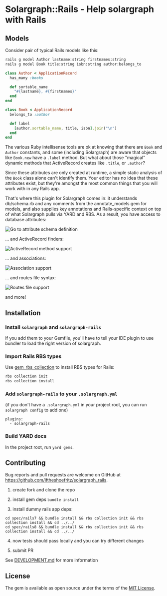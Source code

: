 # Solargraph::Rails - Help solargraph with Rails

## Models
Consider pair of typical Rails models like this:

```sh
rails g model Author lastname:string firstnames:string
rails g model Book title:string isbn:string author:belongs_to
```

```ruby
class Author < ApplicationRecord
  has_many :books

  def sortable_name
    "#{lastname}, #{firstnames}"
  end
end

class Book < ApplicationRecord
  belongs_to :author

  def label
    [author.sortable_name, title, isbn].join("\n")
  end
end
```

The various Ruby intellisense tools are ok at knowing that there are `Book` and `Author` constants, and some (including Solargraph) are aware that objects like `Book.new` have a `.label` method. But what about those "magical" dynamic methods that ActiveRecord creates like `.title`, or `.author`?

Since these attributes are only created at runtime, a simple static analysis of the `Book` class alone can't identify them. Your editor has no idea that these attributes exist, but they're amongst the most common things that you will work with in any Rails app.

That's where this plugin for Solargraph comes in: it understands db/schema.rb and any comments from the annotate\_models gem for models, and also supplies key annotations and Rails-specific context on top of what Solargraph pulls via YARD and RBS.   As a result, you have access to database attributes:

 ![Go to attribute schema definition](assets/sg_rails_1_0_go_to_attribute_definition.gif)

 ... and ActiveRecord finders:

 ![ActiveRecord method support](assets/sg_rails_1_0_activerecord_support.gif)

 ... and associations:

 ![Association support](assets/sg_rails_1_0_association_completion.gif)

 ... and routes file syntax:

 ![Routes file support](assets/sg_rails_1_0_routes_support.gif)

and more!

## Installation

###  Install `solargraph` and `solargraph-rails`

If you add them to your Gemfile, you'll have to tell your IDE plugin to use bundler to load the right version of solargraph.

### Import Rails RBS types

Use [gem\_rbs\_collection](https://github.com/ruby/gem_rbs_collection)
to install RBS types for Rails:

```sh
rbs collection init
rbs collection install
```

### Add `solargraph-rails` to your `.solargraph.yml`

(if you don't have a `.solargraph.yml` in your project root, you can run `solargraph config` to add one)

```
plugins:
  - solargraph-rails
```

### Build YARD docs
In the project root, run `yard gems`.

## Contributing
Bug reports and pull requests are welcome on GitHub at https://github.com/iftheshoefritz/solargraph_rails.

1. create fork and clone the repo

2. install gem deps `bundle install`

3. install dummy rails app deps:

```
cd spec/rails7 && bundle install && rbs collection init && rbs collection install && cd ../../
cd spec/rails8 && bundle install && rbs collection init && rbs collection install && cd ../../
```

4. now tests should pass locally and you can try different changes

5. submit PR

See [DEVELOPMENT.md](./DEVELOPMENT.md) for more information

## License

The gem is available as open source under the terms of the [MIT License](https://opensource.org/licenses/MIT).
